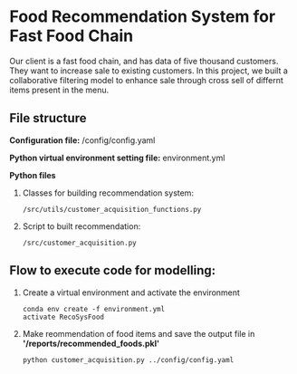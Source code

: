 
# Food Recommendation System for Fast Food Chain

Our client is a fast food chain, and has data of five thousand customers. They want to increase sale to existing customers. In this project, we built a collaborative filtering model to enhance sale through cross sell of differnt items present in the menu.


## File structure
**Configuration file:** /config/config.yaml

**Python virtual environment setting file:** environment.yml

**Python files**
1. Classes for building recommendation system:
    ```
    /src/utils/customer_acquisition_functions.py
    ```
2. Script to built recommendation:
    ```
    /src/customer_acquisition.py
    ```

## Flow to execute code for modelling:
1. Create a virtual environment and activate the environment
    ```
    conda env create -f environment.yml
    activate RecoSysFood
    ```
2. Make reommendation of food items and save the output file in **'/reports/recommended_foods.pkl'**
    ```
    python customer_acquisition.py ../config/config.yaml
    ```